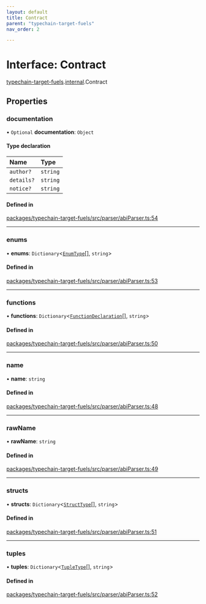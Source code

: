 ```yaml
---
layout: default
title: Contract
parent: "typechain-target-fuels"
nav_order: 2

---
```


# Interface: Contract

[typechain-target-fuels](../index.md).[internal](../namespaces/internal.md).Contract

## Properties

### documentation

• `Optional` **documentation**: `Object`

#### Type declaration

| Name | Type |
| :------ | :------ |
| `author?` | `string` |
| `details?` | `string` |
| `notice?` | `string` |

#### Defined in

[packages/typechain-target-fuels/src/parser/abiParser.ts:54](https://github.com/FuelLabs/fuels-ts/blob/master/packages/typechain-target-fuels/src/parser/abiParser.ts#L54)

___

### enums

• **enums**: `Dictionary`<[`EnumType`](../namespaces/internal.md#enumtype)[], `string`\>

#### Defined in

[packages/typechain-target-fuels/src/parser/abiParser.ts:53](https://github.com/FuelLabs/fuels-ts/blob/master/packages/typechain-target-fuels/src/parser/abiParser.ts#L53)

___

### functions

• **functions**: `Dictionary`<[`FunctionDeclaration`](internal-FunctionDeclaration.md)[], `string`\>

#### Defined in

[packages/typechain-target-fuels/src/parser/abiParser.ts:50](https://github.com/FuelLabs/fuels-ts/blob/master/packages/typechain-target-fuels/src/parser/abiParser.ts#L50)

___

### name

• **name**: `string`

#### Defined in

[packages/typechain-target-fuels/src/parser/abiParser.ts:48](https://github.com/FuelLabs/fuels-ts/blob/master/packages/typechain-target-fuels/src/parser/abiParser.ts#L48)

___

### rawName

• **rawName**: `string`

#### Defined in

[packages/typechain-target-fuels/src/parser/abiParser.ts:49](https://github.com/FuelLabs/fuels-ts/blob/master/packages/typechain-target-fuels/src/parser/abiParser.ts#L49)

___

### structs

• **structs**: `Dictionary`<[`StructType`](../namespaces/internal.md#structtype)[], `string`\>

#### Defined in

[packages/typechain-target-fuels/src/parser/abiParser.ts:51](https://github.com/FuelLabs/fuels-ts/blob/master/packages/typechain-target-fuels/src/parser/abiParser.ts#L51)

___

### tuples

• **tuples**: `Dictionary`<[`TupleType`](../namespaces/internal.md#tupletype)[], `string`\>

#### Defined in

[packages/typechain-target-fuels/src/parser/abiParser.ts:52](https://github.com/FuelLabs/fuels-ts/blob/master/packages/typechain-target-fuels/src/parser/abiParser.ts#L52)
